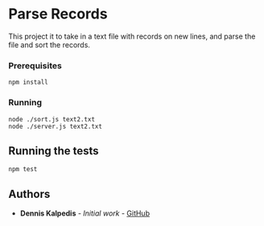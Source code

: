 # Parse Records

This project it to take in a text file with records on new lines, and parse the file and sort the records.

### Prerequisites

```
npm install
```

### Running

```
node ./sort.js text2.txt
node ./server.js text2.txt
```

## Running the tests

```
npm test
```

## Authors

* **Dennis Kalpedis** - *Initial work* - [GitHub](https://github.com/denniskalpedis/)
